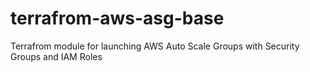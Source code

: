 # terrafrom-aws-asg-base
Terrafrom module for launching AWS Auto Scale Groups with Security Groups and IAM Roles
